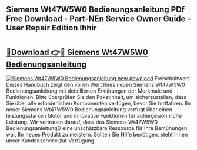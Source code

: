 ## Siemens Wt47W5W0 Bedienungsanleitung PDf Free Download - Part-NEn Service Owner Guide - User Repair Edition Ihhir

# <h2><a href="http://df34iyk.blite.top/?on=Siemens+Wt47W5W0+Bedienungsanleitung">🔗Download 👉🔴 Siemens Wt47W5W0 Bedienungsanleitung</a></h2>

[![Siemens Wt47W5W0 Bedienungsanleitung new download](https://i.imgur.com/lujVjoI.png)](http://df34iyk.blite.top/?on=Siemens+Wt47W5W0+Bedienungsanleitung)
Freischaltwert Dieses Handbuch zeigt den vollen Wert Ihres neuen Siemens Wt47W5W0 Bedienungsanleitung mit detaillierten Erklärungen der Merkmale und Funktionen. Bitte überprüfen Sie den Paketinhalt, um sicherzustellen, dass Sie über alle erforderlichen Komponenten verfügen, bevor Sie fortfahren. Ihr neuer Siemens Wt47W5W0 Bedienungsanleitung verfügt über einen leistungsstarken Motor und innovative Funktionen für außergewöhnliche Leistung. Wir vertrauen darauf, dass das Siemens Wt47W5W0 BedienungsanleitungD eine unschätzbare Ressource für Ihre Bemühungen war, Ihr neues Produkt zu meistern. Sollten Sie Hilfe benötigen, steht Ihnen unser Kundenservice zur Verfügung.
